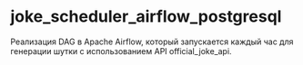 # joke_scheduler_airflow_postgresql
Реализация DAG в Apache Airflow, который запускается каждый час для генерации шутки с использованием API official_joke_api. 
